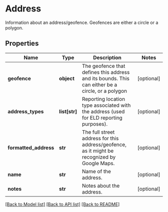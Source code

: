 # Address

Information about an address/geofence. Geofences are either a circle or a polygon.
## Properties
Name | Type | Description | Notes
------------ | ------------- | ------------- | -------------
**geofence** | **object** | The geofence that defines this address and its bounds. This can either be a circle, or a polygon | [optional] 
**address_types** | **list[str]** | Reporting location type associated with the address (used for ELD reporting purposes). | [optional] 
**formatted_address** | **str** | The full street address for this address/geofence, as it might be recognized by Google Maps. | [optional] 
**name** | **str** | Name of the address. | [optional] 
**notes** | **str** | Notes about the address. | [optional] 

[[Back to Model list]](../README.md#documentation-for-models) [[Back to API list]](../README.md#documentation-for-api-endpoints) [[Back to README]](../README.md)


